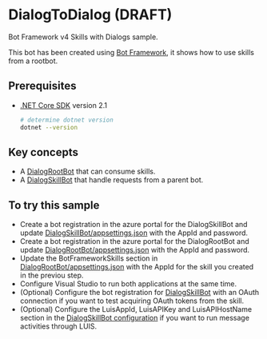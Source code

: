 # DialogToDialog (**DRAFT**)

Bot Framework v4 Skills with Dialogs sample.

This bot has been created using [Bot Framework](https://dev.botframework.com), it shows how to use skills from a rootbot.

## Prerequisites

- [.NET Core SDK](https://dotnet.microsoft.com/download) version 2.1

  ```bash
  # determine dotnet version
  dotnet --version
  ```

## Key concepts

- A [DialogRootBot](DialogRootBot/README.md) that can consume skills.
- A [DialogSkillBot](DialogSkillBot/README.md) that handle requests from a parent bot.

## To try this sample

- Create a bot registration in the azure portal for the DialogSkillBot and update [DialogSkillBot/appsettings.json](DialogSkillBot/appsettings.json) with the AppId and password.
- Create a bot registration in the azure portal for the DialogRootBot and update [DialogRootBot/appsettings.json](DialogRootBot/appsettings.json) with the AppId and password. 
- Update the BotFrameworkSkills section in [DialogRootBot/appsettings.json](DialogRootBot/appsettings.json) with the AppId for the skill you created in the previou step.
- Configure Visual Studio to run both applications at the same time.
- (Optional) Configure the bot registration for [DialogSkillBot](DialogSkillBot) with an OAuth connection if you want to test acquiring OAuth tokens from the skill.
- (Optional) Configure the LuisAppId, LuisAPIKey and LuisAPIHostName section in the [DialogSkillBot configuration](DialogSkillBot/appsettings.json) if you want to run message activities through LUIS.